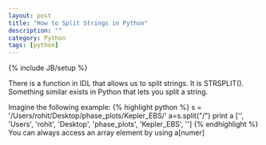 ```yaml
---
layout: post
title: "How to Split Strings in Python"
description: ""
category: Python
tags: [python]
---
```

{% include JB/setup %}


There is a function in IDL that allows us to split strings. It is STRSPLIT(). Something similar exists in Python that lets you split a string.

Imagine the following example:
{% highlight python %}
	s = '/Users/rohit/Desktop/phase_plots/Kepler_EBS/'
	a=s.split("/") 
	print a
	['', 'Users', 'rohit', 'Desktop', 'phase_plots', 'Kepler_EBS', '']
 {% endhighlight %}
You can always access  an array element by using a[numer]
